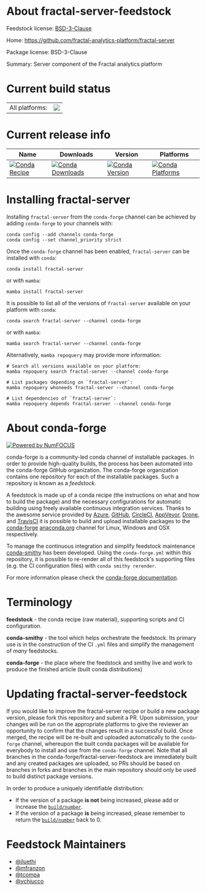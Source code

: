 About fractal-server-feedstock
==============================

Feedstock license: [BSD-3-Clause](https://github.com/conda-forge/fractal-server-feedstock/blob/main/LICENSE.txt)

Home: https://github.com/fractal-analytics-platform/fractal-server

Package license: BSD-3-Clause

Summary: Server component of the Fractal analytics platform

Current build status
====================


<table><tr><td>All platforms:</td>
    <td>
      <a href="https://dev.azure.com/conda-forge/feedstock-builds/_build/latest?definitionId=20447&branchName=main">
        <img src="https://dev.azure.com/conda-forge/feedstock-builds/_apis/build/status/fractal-server-feedstock?branchName=main">
      </a>
    </td>
  </tr>
</table>

Current release info
====================

| Name | Downloads | Version | Platforms |
| --- | --- | --- | --- |
| [![Conda Recipe](https://img.shields.io/badge/recipe-fractal--server-green.svg)](https://anaconda.org/conda-forge/fractal-server) | [![Conda Downloads](https://img.shields.io/conda/dn/conda-forge/fractal-server.svg)](https://anaconda.org/conda-forge/fractal-server) | [![Conda Version](https://img.shields.io/conda/vn/conda-forge/fractal-server.svg)](https://anaconda.org/conda-forge/fractal-server) | [![Conda Platforms](https://img.shields.io/conda/pn/conda-forge/fractal-server.svg)](https://anaconda.org/conda-forge/fractal-server) |

Installing fractal-server
=========================

Installing `fractal-server` from the `conda-forge` channel can be achieved by adding `conda-forge` to your channels with:

```
conda config --add channels conda-forge
conda config --set channel_priority strict
```

Once the `conda-forge` channel has been enabled, `fractal-server` can be installed with `conda`:

```
conda install fractal-server
```

or with `mamba`:

```
mamba install fractal-server
```

It is possible to list all of the versions of `fractal-server` available on your platform with `conda`:

```
conda search fractal-server --channel conda-forge
```

or with `mamba`:

```
mamba search fractal-server --channel conda-forge
```

Alternatively, `mamba repoquery` may provide more information:

```
# Search all versions available on your platform:
mamba repoquery search fractal-server --channel conda-forge

# List packages depending on `fractal-server`:
mamba repoquery whoneeds fractal-server --channel conda-forge

# List dependencies of `fractal-server`:
mamba repoquery depends fractal-server --channel conda-forge
```


About conda-forge
=================

[![Powered by
NumFOCUS](https://img.shields.io/badge/powered%20by-NumFOCUS-orange.svg?style=flat&colorA=E1523D&colorB=007D8A)](https://numfocus.org)

conda-forge is a community-led conda channel of installable packages.
In order to provide high-quality builds, the process has been automated into the
conda-forge GitHub organization. The conda-forge organization contains one repository
for each of the installable packages. Such a repository is known as a *feedstock*.

A feedstock is made up of a conda recipe (the instructions on what and how to build
the package) and the necessary configurations for automatic building using freely
available continuous integration services. Thanks to the awesome service provided by
[Azure](https://azure.microsoft.com/en-us/services/devops/), [GitHub](https://github.com/),
[CircleCI](https://circleci.com/), [AppVeyor](https://www.appveyor.com/),
[Drone](https://cloud.drone.io/welcome), and [TravisCI](https://travis-ci.com/)
it is possible to build and upload installable packages to the
[conda-forge](https://anaconda.org/conda-forge) [anaconda.org](https://anaconda.org/)
channel for Linux, Windows and OSX respectively.

To manage the continuous integration and simplify feedstock maintenance
[conda-smithy](https://github.com/conda-forge/conda-smithy) has been developed.
Using the ``conda-forge.yml`` within this repository, it is possible to re-render all of
this feedstock's supporting files (e.g. the CI configuration files) with ``conda smithy rerender``.

For more information please check the [conda-forge documentation](https://conda-forge.org/docs/).

Terminology
===========

**feedstock** - the conda recipe (raw material), supporting scripts and CI configuration.

**conda-smithy** - the tool which helps orchestrate the feedstock.
                   Its primary use is in the construction of the CI ``.yml`` files
                   and simplify the management of *many* feedstocks.

**conda-forge** - the place where the feedstock and smithy live and work to
                  produce the finished article (built conda distributions)


Updating fractal-server-feedstock
=================================

If you would like to improve the fractal-server recipe or build a new
package version, please fork this repository and submit a PR. Upon submission,
your changes will be run on the appropriate platforms to give the reviewer an
opportunity to confirm that the changes result in a successful build. Once
merged, the recipe will be re-built and uploaded automatically to the
`conda-forge` channel, whereupon the built conda packages will be available for
everybody to install and use from the `conda-forge` channel.
Note that all branches in the conda-forge/fractal-server-feedstock are
immediately built and any created packages are uploaded, so PRs should be based
on branches in forks and branches in the main repository should only be used to
build distinct package versions.

In order to produce a uniquely identifiable distribution:
 * If the version of a package **is not** being increased, please add or increase
   the [``build/number``](https://docs.conda.io/projects/conda-build/en/latest/resources/define-metadata.html#build-number-and-string).
 * If the version of a package **is** being increased, please remember to return
   the [``build/number``](https://docs.conda.io/projects/conda-build/en/latest/resources/define-metadata.html#build-number-and-string)
   back to 0.

Feedstock Maintainers
=====================

* [@jluethi](https://github.com/jluethi/)
* [@mfranzon](https://github.com/mfranzon/)
* [@tcompa](https://github.com/tcompa/)
* [@ychiucco](https://github.com/ychiucco/)


<!-- dummy commit to enable rerendering -->

